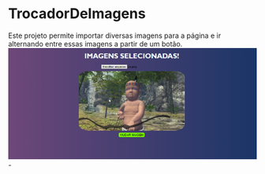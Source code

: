 # TrocadorDeImagens
Este projeto permite importar diversas imagens para a página e ir alternando entre essas imagens a partir de um botão.
![IMG](123.PNG)-
